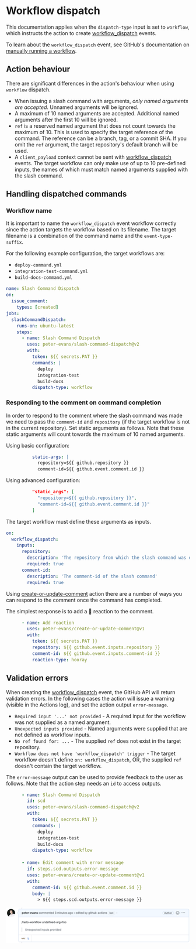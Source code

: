 # Workflow dispatch

This documentation applies when the `dispatch-type` input is set to `workflow`, which instructs the action to create [workflow_dispatch](https://docs.github.com/en/actions/reference/events-that-trigger-workflows#workflow_dispatch) events.

To learn about the `workflow_dispatch` event, see GitHub's documentation on [manually running a workflow](https://docs.github.com/en/actions/configuring-and-managing-workflows/configuring-a-workflow#manually-running-a-workflow).

## Action behaviour

There are significant differences in the action's behaviour when using `workflow` dispatch.

- When issuing a slash command with arguments, *only named arguments are accepted*. Unnamed arguments will be ignored.
- A maximum of 10 named arguments are accepted. Additional named arguments after the first 10 will be ignored.
- `ref` is a reserved named argument that does not count towards the maximum of 10. This is used to specify the target reference of the command. The reference can be a branch, tag, or a commit SHA. If you omit the `ref` argument, the target repository's default branch will be used.
- A `client_payload` context cannot be sent with [workflow_dispatch](https://docs.github.com/en/actions/reference/events-that-trigger-workflows#workflow_dispatch) events. The target workflow can only make use of up to 10 pre-defined inputs, the names of which must match named arguments supplied with the slash command.

## Handling dispatched commands

### Workflow name

It is important to name the `workflow_dispatch` event workflow correctly since the action targets the workflow based on its filename. The target filename is a combination of the command name and the `event-type-suffix`.

For the following example configuration, the target workflows are:
- `deploy-command.yml`
- `integration-test-command.yml`
- `build-docs-command.yml`

```yml
name: Slash Command Dispatch
on:
  issue_comment:
    types: [created]
jobs:
  slashCommandDispatch:
    runs-on: ubuntu-latest
    steps:
      - name: Slash Command Dispatch
        uses: peter-evans/slash-command-dispatch@v2
        with:
          token: ${{ secrets.PAT }}
          commands: |
            deploy
            integration-test
            build-docs
          dispatch-type: workflow
```

### Responding to the comment on command completion

In order to respond to the comment where the slash command was made we need to pass the `comment-id` and `repository` (if the target workflow is not in the current repository). Set static arguments as follows. Note that these static arguments will count towards the maximum of 10 named arguments.

Using basic configuration:
```yml
          static-args: |
            repository=${{ github.repository }}
            comment-id=${{ github.event.comment.id }}
```

Using advanced configuration:
```json
          "static_args": [
            "repository=${{ github.repository }}",
            "comment-id=${{ github.event.comment.id }}"
          ]
```

The target workflow must define these arguments as inputs.

```yml
on:
  workflow_dispatch:
    inputs:
      repository:
        description: 'The repository from which the slash command was dispatched'
        required: true
      comment-id:
        description: 'The comment-id of the slash command'
        required: true
```

Using [create-or-update-comment](https://github.com/peter-evans/create-or-update-comment) action there are a number of ways you can respond to the comment once the command has completed.

The simplest response is to add a :tada: reaction to the comment.

```yml
      - name: Add reaction
        uses: peter-evans/create-or-update-comment@v1
        with:
          token: ${{ secrets.PAT }}
          repository: ${{ github.event.inputs.repository }}
          comment-id: ${{ github.event.inputs.comment-id }}
          reaction-type: hooray
```

## Validation errors

When creating the [workflow_dispatch](https://docs.github.com/en/actions/reference/events-that-trigger-workflows#workflow_dispatch) event, the GitHub API will return validation errors. In the following cases the action will issue a warning (visible in the Actions log), and set the action output `error-message`.

- `Required input '...' not provided` - A required input for the workflow was not supplied as a named argument.
- `Unexpected inputs provided` - Named arguments were supplied that are not defined as workflow inputs.
- `No ref found for: ...` - The supplied `ref` does not exist in the target repository.
- `Workflow does not have 'workflow_dispatch' trigger` - The target workflow doesn't define `on: workflow_dispatch`, OR, the supplied `ref` doesn't contain the target workflow.

The `error-message` output can be used to provide feedback to the user as follows. Note that the action step needs an `id` to access outputs.

```yml
      - name: Slash Command Dispatch
        id: scd
        uses: peter-evans/slash-command-dispatch@v2
        with:
          token: ${{ secrets.PAT }}
          commands: |
            deploy
            integration-test
            build-docs
          dispatch-type: workflow

      - name: Edit comment with error message
        if: steps.scd.outputs.error-message
        uses: peter-evans/create-or-update-comment@v1
        with:
          comment-id: ${{ github.event.comment.id }}
          body: |
            > ${{ steps.scd.outputs.error-message }}
```

![Comment Parsing](assets/error-message-output.png)

